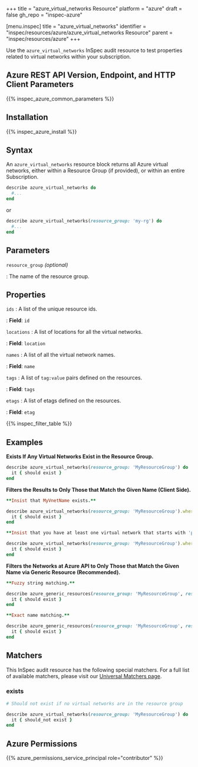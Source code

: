 +++
title = "azure_virtual_networks Resource"
platform = "azure"
draft = false
gh_repo = "inspec-azure"

[menu.inspec]
title = "azure_virtual_networks"
identifier = "inspec/resources/azure/azure_virtual_networks Resource"
parent = "inspec/resources/azure"
+++

Use the `azure_virtual_networks` InSpec audit resource to test properties related to virtual networks within your subscription.

## Azure REST API Version, Endpoint, and HTTP Client Parameters

{{% inspec_azure_common_parameters %}}

## Installation

{{% inspec_azure_install %}}

## Syntax

An `azure_virtual_networks` resource block returns all Azure virtual networks, either within a Resource Group (if provided), or within an entire Subscription.
```ruby
describe azure_virtual_networks do
  #...
end
```
or
```ruby
describe azure_virtual_networks(resource_group: 'my-rg') do
  #...
end
```

## Parameters

`resource_group` _(optional)_

: The name of the resource group.

## Properties

`ids`
: A list of the unique resource ids.

: **Field**: `id`

`locations`
: A list of locations for all the virtual networks.

: **Field**: `location`

`names`
: A list of all the virtual network names.

: **Field**: `name`

`tags`
: A list of `tag:value` pairs defined on the resources.

: **Field**: `tags`

`etags`
: A list of etags defined on the resources.

: **Field**: `etag`

{{% inspec_filter_table %}}

## Examples

**Exists If Any Virtual Networks Exist in the Resource Group.**

```ruby
describe azure_virtual_networks(resource_group: 'MyResourceGroup') do
  it { should exist }
end
```
**Filters the Results to Only Those that Match the Given Name (Client Side).**

```ruby
**Insist that MyVnetName exists.**

describe azure_virtual_networks(resource_group: 'MyResourceGroup').where(name: 'MyVnetName') do
  it { should exist }
end
```
```ruby
**Insist that you have at least one virtual network that starts with 'prefix'.**

describe azure_virtual_networks(resource_group: 'MyResourceGroup').where { name.include?('project_A') } do
  it { should exist }
end
```
**Filters the Networks at Azure API to Only Those that Match the Given Name via Generic Resource (Recommended).**

```ruby
**Fuzzy string matching.**

describe azure_generic_resources(resource_group: 'MyResourceGroup', resource_provider: 'Microsoft.Network/virtualNetworks', substring_of_name: 'project_A') do
  it { should exist }
end
```
```ruby
**Exact name matching.**

describe azure_generic_resources(resource_group: 'MyResourceGroup', resource_provider: 'Microsoft.Network/virtualNetworks', name: 'MyVnetName') do
  it { should exist }
end
```    

## Matchers

This InSpec audit resource has the following special matchers. For a full list of available matchers, please visit our [Universal Matchers page](https://www.inspec.io/docs/reference/matchers/).

### exists

```ruby
# Should not exist if no virtual networks are in the resource group

describe azure_virtual_networks(resource_group: 'MyResourceGroup') do
  it { should_not exist }
end
```

## Azure Permissions

{{% azure_permissions_service_principal role="contributor" %}}
